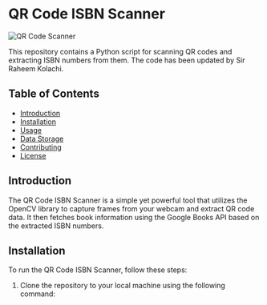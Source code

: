 
# QR Code ISBN Scanner

![QR Code Scanner](https://github.com/salmanpython06/ISBN_BARCODE_READER/blob/main/1.png)

This repository contains a Python script for scanning QR codes and extracting ISBN numbers from them. The code has been updated by Sir Raheem Kolachi.

## Table of Contents
- [Introduction](#introduction)
- [Installation](#installation)
- [Usage](#usage)
- [Data Storage](#data-storage)
- [Contributing](#contributing)
- [License](#license)

## Introduction
The QR Code ISBN Scanner is a simple yet powerful tool that utilizes the OpenCV library to capture frames from your webcam and extract QR code data. It then fetches book information using the Google Books API based on the extracted ISBN numbers.

## Installation
To run the QR Code ISBN Scanner, follow these steps:

1. Clone the repository to your local machine using the following command:
